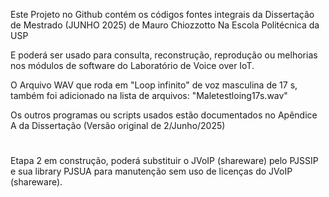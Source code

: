 Este Projeto no Github contém os códigos fontes integrais
da Dissertação de Mestrado (JUNHO 2025) de Mauro Chiozzotto
Na Escola Politécnica da USP

E poderá ser usado para consulta, reconstrução, reprodução ou melhorias nos módulos de software do Laboratório de Voice over IoT.

O Arquivo WAV que roda em "Loop infinito" de voz masculina de 17 s, também foi adicionado na lista de arquivos:
"Maletestloing17s.wav"

Os outros programas ou scripts usados estão documentados no Apêndice A da Dissertação (Versão original de 2/Junho/2025)
#

Etapa 2 em construção, poderá substituir o JVoIP (shareware) pelo PJSSIP e sua library PJSUA para manutenção sem uso de licenças do JVoIP (shareware).

#

